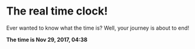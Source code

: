 # The real time clock!

Ever wanted to know what the time is? Well, your journey is about to end!

**The time is Nov 29, 2017, 04:38**